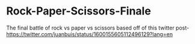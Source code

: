 # Rock-Paper-Scissors-Finale
The final battle of rock vs paper vs scissors based off of this twitter post- https://twitter.com/juanbuis/status/1600155605112496129?lang=en
